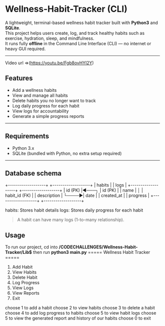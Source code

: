 # Wellness-Habit-Tracker (CLI)

A lightweight, terminal-based wellness habit tracker built with **Python3** and **SQLite**.  
This project helps users create, log, and track healthy habits such as exercise, hydration, sleep, and mindfulness.  
It runs fully **offline** in the Command Line Interface (CLI) — no internet or heavy GUI required.  

---
Video url =>(https://youtu.be/Fgb8ovHYI2Y)

## Features
- Add a wellness habits  
- View and manage all habits  
- Delete habits you no longer want to track 
- Log daily progress for each habit  
- View logs for accountability  
- Generate a simple progress reports  
 

---

## Requirements
- Python 3.x  
- SQLite (bundled with Python, no extra setup required)  

---
## Database schema

+-------------------+          +-------------------+
|      habits       |          |       logs        |
+-------------------+          +-------------------+
| id (PK)           |◄───┐     | id (PK)           |
| name              |    │     | habit_id (FK)     |
| description       |    └────▶| date              |
| created_at        |          | progress          |
+-------------------+          +-------------------+


habits: Stores habit details
logs: Stores daily progress for each habit

>A habit can have many logs (1-to-many relationship).

## Usage
To run our project, cd into **/CODECHALLENGES/Wellness-Habit-Tracker/Lib$** 
then run **python3 main.py**
===== Wellness Habit Tracker =====
1. Add Habit
2. View Habits
3. Delete Habit
4. Log Progress
5. View Logs
6. View Reports
0. Exit

choose 1 to add a habit
choose 2 to view habits
choose 3 to delete a habit
choose 4 to add log progress to habits
choose 5 to view habit logs
choose 5 to view the generated report and history of our habits
choose 0 to exit
